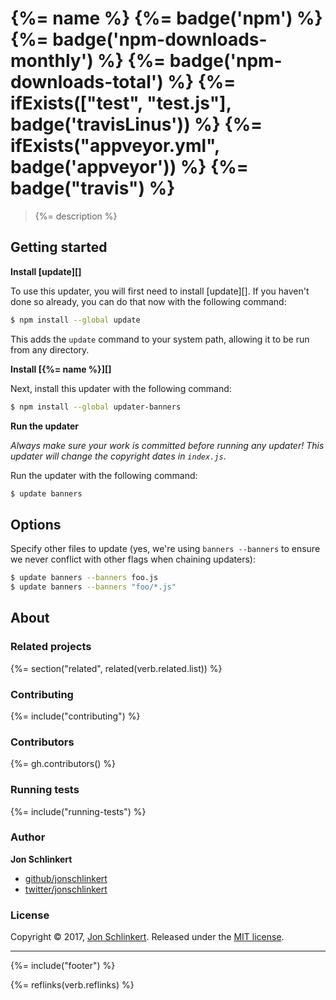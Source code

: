 # {%= name %} {%= badge('npm') %} {%= badge('npm-downloads-monthly') %}  {%= badge('npm-downloads-total') %} {%= ifExists(["test", "test.js"], badge('travisLinus')) %} {%= ifExists("appveyor.yml", badge('appveyor')) %} {%= badge("travis") %}

> {%= description %}

## Getting started

**Install [update][]**

To use this updater, you will first need to install [update][]. If you haven't done so already, you can do that now with the following command:

```sh
$ npm install --global update
```

This adds the `update` command to your system path, allowing it to be run from any directory.

**Install [{%= name %}][]**

Next, install this updater with the following command:

```sh
$ npm install --global updater-banners
```

**Run the updater**

_Always make sure your work is committed before running any updater! This updater will change the copyright dates in `index.js`_.

Run the updater with the following command:

```sh
$ update banners
```

## Options

Specify other files to update (yes, we're using `banners --banners` to ensure we never conflict with other flags when chaining updaters):

```sh
$ update banners --banners foo.js
$ update banners --banners "foo/*.js" 
```


## About
### Related projects
{%= section("related", related(verb.related.list)) %}

### Contributing
{%= include("contributing") %}

### Contributors
{%= gh.contributors() %}

### Running tests
{%= include("running-tests") %}

### Author

**Jon Schlinkert**

* [github/jonschlinkert](https://github.com/jonschlinkert)
* [twitter/jonschlinkert](https://twitter.com/jonschlinkert)

### License
Copyright © 2017, [Jon Schlinkert](https://github.com/jonschlinkert).
Released under the [MIT license](LICENSE).

***

{%= include("footer") %}

{%= reflinks(verb.reflinks) %}
